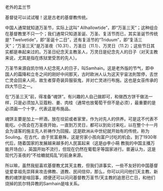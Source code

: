 老外的盂兰节

基督徒可以试试喔！这是古老的基督教传统。

中国人通常就知道万圣节，实际上这叫“ Allhallowtide”，即“万圣三天”；这种组合在基督教里不只一个；我们通常只知道圣诞、万圣、复活节而已，其实圣诞节传统是“ Twelvetide”，即“圣诞十二日”，还有复活节的“Triduum”，即“复活三天”；“万圣三天”是万圣夜（10.31）、万圣日（11.1）、万灵日（11.2）；这些节日其实都是串起来过的。万圣日纪念天主教圣人，万灵日是纪念先人的日子（对天主教来说，尤其是指在炼狱里受苦的先人）。

万圣节来源自凯尔特人纪念死人的日子，叫Samhain。这是老外版的节气，即中国人的霜降和立冬之间的刚好中间那天，古时欧洲人认为这天宇宙法則暂停，去世亡灵会回来人间，故生者穿奇装异服驱鬼，并对亡灵进行布施。这也是女巫传承的四大节日之一。

在“万圣三天”前，得准备“魂饼”。有兴趣的人自己做即可，和做西方饼干做法一样，只是必须加入豆蔻粉、姜、肉桂（通常也放葡萄干但不是必须），最重要的是必须画一个十字，代表这是布施品。

魂饼主要是加上一杯酒，放在坟前或者家里，作为对先人的供养。可是这不代表不能吃。小孩会在万圣夜开始，一直到万灵日，都可以到处讨来吃，以在整个十一月会为请客的施主先人祈祷作为回报。这是欧洲从中世纪就开始有的传统，称为Souling。在古代，由于贫富悬殊，这是穷家小孩向富户讨吃的机会。到了1930年代后，随着国家的发展越来越多的人民富起来（这是@李小萌 教我的中国主播万能开场白），英国开始不流行，但现在仍然在葡萄牙等国家进行。普遍认为，这是现代万圣夜的“不给糖就捣乱”的前身来源。

所以嘛，虽然我挺喜欢基督教尤其天主教，但我们讲事实，一些不友好的中国基督徒爱拿祖先崇拜来攻击佛教、道教、民间信仰，那么，你可以问问他们天主教、新教的魂饼是啥回事，顺便还可以问问基督教万圣节/天主教的追思已亡日，和他们烧掉的凯尔特异教的Samhain是啥关系。
